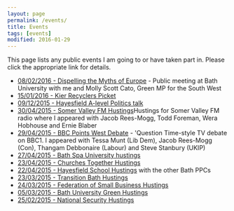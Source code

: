 ```yaml
---
layout: page
permalink: /events/
title: Events
tags: [events]
modified: 2016-01-29
---
```


This page lists any public events I am going to or have taken part in. Please click the
appropriate link for details.

<ul>
  <li><a href="https://www.facebook.com/events/983582751711711/">
    08/02/2016 - Dispelling the Myths of Europe</a> - Public meeting at Bath University
                 with me and Molly Scott Cato, Green MP for the South West</li>
  <li><a href="http://dominictristram.com/2016/01/15/kier-dispute.html">
    15/01/2016 - Kier Recyclers Picket</a></li>
  <li><a href="http://dominictristram.com/2015/12/09/hayesfield-politics.html">09/12/2015 - Hayesfield A-level Politics talk</a></li>
  <li><a href="http://dominictristram.com/2015/04/30/somer-valley-hustings.html">
    30/04/2015 - Somer Valley FM Hustings</a>Hustings for Somer Valley FM radio where I
                 appeared with Jacob Rees-Mogg, Todd Foreman, Wera Hobhouse and Ernie
                 Blaber</li>
  <li><a href="http://dominictristram.com/2015/04/29/bbc-points-west-debate.html">
    29/04/2015 - BBC Points West Debate</a> - 'Question Time-style TV debate on BBC1.
                 I appeared with Tessa Munt (Lib Dem), Jacob Rees-Mogg (Con), Thangam
                 Debbonaire (Labour) and Steve Stanbury (UKIP)</li>
  <li><a href="http://dominictristram.com/2015/04/27/bath-spa-uni-hustings.html">
  27/04/2015 - Bath Spa University hustings</a></li>
  <li><a href="https://youtu.be/jgOXDeicmk4">
  23/04/2015 - Churches Together Hustings</a></li>
  <li><a href="http://dominictristram.com/2015/04/22/hayesfield-hustings.html">
  22/04/2015 - Hayesfield School Hustings</a> with the other Bath PPCs</li>
  <li><a href="https://youtu.be/2b5pCDOUZGw">
  23/03/2015 - Transition Bath Hustings</a></li>
  <li><a href="https://youtu.be/Pn1RF_gxd4Q">
    24/03/2015 - Federation of Small Business Hustings</a></li>
  <li><a href="https://youtu.be/U3kEPbh6aps">
    05/03/2015 - Bath University Green Hustings</a></li>
  <li><a href="https://youtu.be/sw2sEjL6ZXk">
    25/02/2015 - National Security Hustings</a></li>
</ul>
